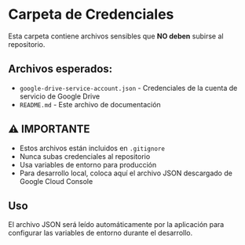 # Carpeta de Credenciales

Esta carpeta contiene archivos sensibles que **NO deben** subirse al repositorio.

## Archivos esperados:

- `google-drive-service-account.json` - Credenciales de la cuenta de servicio de Google Drive
- `README.md` - Este archivo de documentación

## ⚠️ IMPORTANTE

- Estos archivos están incluidos en `.gitignore`
- Nunca subas credenciales al repositorio
- Usa variables de entorno para producción
- Para desarrollo local, coloca aquí el archivo JSON descargado de Google Cloud Console

## Uso

El archivo JSON será leído automáticamente por la aplicación para configurar las variables de entorno durante el desarrollo.
